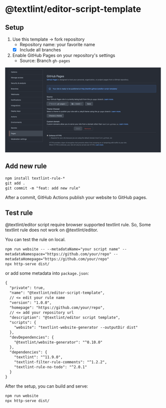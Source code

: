 # @textlint/editor-script-template

## Setup

1. Use this template → fork repository
   - Repository name: your favorite name
   - [x] Include all branches
2. Enable GitHub Pages on your repository's settings
   - Source: Branch `gh-pages`

![GitHub Pages Setting](./docs/gh-pages.png)

## Add new rule

    npm install textlint-rule-*
    git add .
    git commit -m "feat: add new rule"

After a commit, GitHub Actions publish your website to GitHub pages.

## Test rule

@textlint/editor script require browser supported textlint rule. So, Some textlint rule does not work on
@textlint/editor.

You can test the rule on local.

    npm run website -- --metadataName="your script name" --metadataNamespace="https://github.com/your/repo" --metadataHomepage="https://github.com/your/repo"
    npx http-serve dist/

or add some metadata into `package.json`:

```json5
{
  "private": true,
  "name": "@textlint/editor-script-template",
  // <= edit your rule name
  "version": "1.0.0",
  "homepage": "https://github.com/your/repo",
  // <= add your repository url
  "description": "@textlint/editor script template",
  "scripts": {
    "website": "textlint-website-generator --outputDir dist"
  },
  "devDependencies": {
    "@textlint/website-generator": "^0.10.0"
  },
  "dependencies": {
    "textlint": "^11.9.0",
    "textlint-filter-rule-comments": "^1.2.2",
    "textlint-rule-no-todo": "^2.0.1"
  }
}
```

After the setup, you can build and serve:

    npm run website
    npx http-serve dist/

